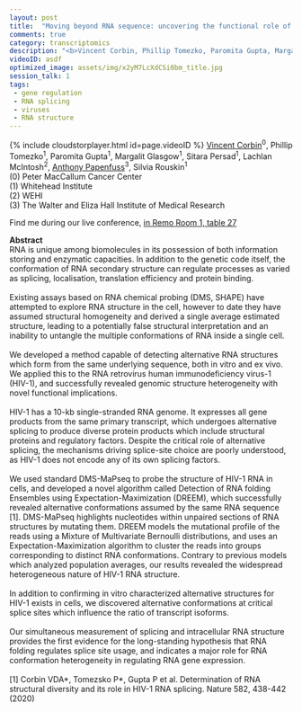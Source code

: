 ```yaml
---
layout: post
title:  "Moving beyond RNA sequence: uncovering the functional role of RNA structure"
comments: true
category: transcriptomics
description: "<b>Vincent Corbin, Phillip Tomezko, Paromita Gupta, Margalit Glasgow, Sitara Persad, Lachlan McIntosh, Anthony Papenfuss, Silvia Rouskin</b><br/>RNA is unique among biomolecules in its possession..."
videoID: asdf
optimized_image: assets/img/x2yM7LcXdCSi0bm_title.jpg
session_talk: 1
tags:
 - gene regulation
 - RNA splicing
 - viruses
 - RNA structure
---
```

{% include cloudstorplayer.html id=page.videoID %}
<u>Vincent Corbin</u><sup>0</sup>, Phillip Tomezko<sup>1</sup>, Paromita Gupta<sup>1</sup>, Margalit Glasgow<sup>1</sup>, Sitara Persad<sup>1</sup>, Lachlan McIntosh<sup>2</sup>, [Anthony Papenfuss](http://bioinf.wehi.edu.au/contacts/details_papenfuss.html)<sup>3</sup>, Silvia Rouskin<sup>1</sup><br/>
\(0\) Peter MacCallum Cancer Center<br/>
\(1\) Whitehead Institute<br/>
\(2\) WEHI<br/>
\(3\) The Walter and Eliza Hall Institute of Medical Research

Find me during our live conference, [in Remo Room 1, table 27](https://remo.co)

<b>Abstract</b><br/>
RNA is unique among biomolecules in its possession of both information storing and enzymatic capacities. In addition to the genetic code itself, the conformation of RNA secondary structure can regulate processes as varied as splicing, localisation, translation efficiency and protein binding.<br/><br/>Existing assays based on RNA chemical probing \(DMS, SHAPE\) have attempted to explore RNA structure in the cell, however to date they have assumed structural homogeneity and derived a single average estimated structure, leading to a potentially false structural interpretation and an inability to untangle the multiple conformations of RNA inside a single cell. <br/><br/>We developed a method capable of detecting alternative RNA structures which form from the same underlying sequence, both in vitro and ex vivo. We applied this to the RNA retrovirus human immunodeficiency virus-1 \(HIV-1\), and successfully revealed genomic structure heterogeneity with novel functional implications. <br/><br/>HIV-1 has a 10-kb single-stranded RNA genome. It expresses all gene products from the same primary transcript, which undergoes alternative splicing to produce diverse protein products which include structural proteins and regulatory factors. Despite the critical role of alternative splicing, the mechanisms driving splice-site choice are poorly understood, as HIV-1 does not encode any of its own splicing factors. <br/><br/>We used standard DMS-MaPseq to probe the structure of HIV-1 RNA in cells, and developed a novel algorithm called Detection of RNA folding Ensembles using Expectation-Maximization \(DREEM\), which successfully revealed alternative conformations assumed by the same RNA sequence \[1\]. DMS-MaPseq highlights nucleotides within unpaired sections of RNA structures by mutating them. DREEM models the mutational profile of the reads using a Mixture of Multivariate Bernoulli distributions, and uses an Expectation-Maximization algorithm to cluster the reads into groups corresponding to distinct RNA conformations. Contrary to previous models which analyzed population averages, our results revealed the widespread heterogeneous nature of HIV-1 RNA structure.<br/><br/>In addition to confirming in vitro characterized alternative structures for HIV-1 exists in cells, we discovered alternative conformations at critical splice sites which influence the ratio of transcript isoforms. <br/><br/>Our simultaneous measurement of splicing and intracellular RNA structure provides the first evidence for the long-standing hypothesis that RNA folding regulates splice site usage, and indicates a major role for RNA conformation heterogeneity in regulating RNA gene expression.<br/><br/>\[1\] Corbin VDA\*, Tomezsko P\*, Gupta P et al. Determination of RNA structural diversity and its role in HIV-1 RNA splicing. Nature 582, 438-442 \(2020\)<br/>
